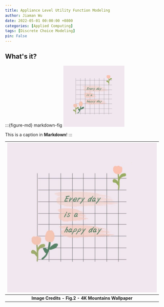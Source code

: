 ```yaml
---
title: Appliance Level Utility Function Modeling
author: Jiaman Wu
date: 2022-05-01 00:00:00 +0800
categories: [Applied Computing]
tags: [Discrete Choice Modeling]
pin: False
---
```


## What's it?

:::{figure-md} markdown-fig
<img src="../assets/fig/1.jpg" alt="fishy" class="bg-primary mb-1" width="200px">

This is a caption in **Markdown**!
:::

| ![space-1.jpg](../assets/fig/1.jpg) |
|:--:|
| <b>Image Credits - Fig.2 - 4K Mountains Wallpaper</b>|
